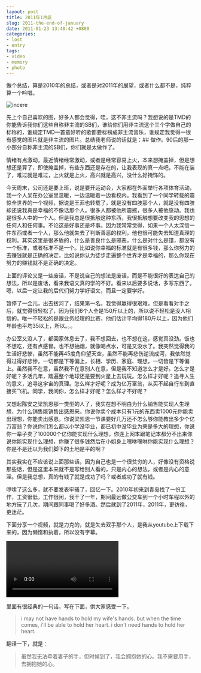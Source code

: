 ```yaml
---
layout: post
title: 2011年1月底
slug: 2011-the-end-of-january
date: 2011-01-23 13:48:42 +0800
categories:
- lost
- entry
tags:
- video
- memory
- photo
---
```


做个总结，算是2010年的总结，或者是对2011年的展望，或者什么都不是，纯粹算一个吟唱。

<img src="{{ site.path.uploads }}2011/01/23/2011-the-end-of-january/incere.jpg" alt="incere" />

先上个自己喜欢的图，好多人都会觉得，哇，这不非主流吗？我想说的是TMD的你能告诉我你们这些自称非主流的SB们，谁给你们用非主流这个三个字做自己的标称的，谁规定TMD一首蛮好听的歌都要标榜成非主流音乐，谁规定我觉得一很有感觉的图片就是非主流的图片。总结我老师说的话就是：## 做作。90后的那一小部分自称非主流的SB们，你们就是太做作了。

情绪有点激动，最近情绪经常激动，或者是经常容易上火，本来想掩盖掉，但是想想还是算了，即使掩盖掉，有些东西还是存在的，让我表现的真一点吧，不能在装了，难过就是难过，上火就是上火，高兴就是高兴，没什么好掩饰的。

今天周末，公司还是要上班，说是要开运动会，大家都在外面举行各项体育活动，我一个人呆在办公室里温暖，一边温暖着一边看校内。我看到了一个同学转载的震惊全世界的一个视频，据说是王菲也转载了，就是没有四肢那个人，就是没有四肢却还说我真是幸福的不像话那个人。很多人都被他所震撼，很多人被他感动。我也是很多人中的一个人。但是我总是很抵触这种东西，我很抵触想要改变我的思想的任何人和任何事。不论这是好事还是坏事。因为我常常觉得，如果一个人太深信一件东西或者一个人，那么他就失去了判断善恶的权利，他也很可能失去知道真理的权利。其实这里是很矛盾的，什么是善良什么是邪恶，什么是对什么是错，都没有一个标准，或者标准不是一个。比如说你幸福的标准就是有很多钱，那么你努力的去赚钱就是正确的决定，比如说你认为徒步走遍整个世界才是幸福的，那么你现在努力的赚钱就不是正确的决定。

上面的评论又是一些废话，不是说自己的想法是废话，而是不能很好的表达自己的想法，所以是废话，看来我语文真的学的不好。看来以后要多说话，多写东西了。嗯，以后一定让我的后代们努力学好语文，而且一定要学好。

暂停了一会儿，出去拔河了，结果第一名。我觉得赢得很艰难，但是看看对手之后，就觉得很轻松了，因为我们6个人全是150斤以上的，所以说不轻松是没人相信的。唯一不轻松的是跟业务经理的比赛，他们估计平均得180斤以上，因为他们年龄也平均35以上，所以。。。

办公室又没人了，都回家休息去了，我不想回去，也不想在这，感觉真没劲。饭也不想吃，还有点感冒。也不想抽烟，就像喝点水，可是又没水了。我突然觉得我的生活好悲惨，虽然不能再45度角仰望天空，虽然不能再悲伤逆流成河，我依然觉得过得好悲惨，一切都是下等偏上，长相、学历、家庭、理想，一切皆是下等偏上。虽然我不在意，虽然我不在意别人在意，但是我不知道怎么才是好。怎么才是好呢？多活几年，踏遍整个地球还是要到火星上去玩玩。怎么样才好呢？追寻人生的意义，追寻这宇宙的真理。怎么样才好呢？成为亿万富翁，从买不起自行车到直接买飞机。同学，我问你，怎么样才好呢？怎么样才不好呢？

又想起陈安之梁凯恩那一类型的人了，我实在想不明白为什么销售能实现人生理想，为什么销售能销售出感恩来。你说你卖个成本只有1元的东西卖1000元你能卖出理想，你能卖出感恩。你说梁凯恩一节课要好几万还不怎么够你能教出多少个亿万富翁？你说你们怎么都以小学没毕业，都已初中没毕业为荣是多大的理想，你说你一辈子卖了100000个亿你能实现什么理想，你连上网本跟笔记本都分不出来你说你能实现什么理想，你赚了很多钱然后在小姐身上嘿咻嘿咻你能实现什么理想？你是不是还以为我们脚下的土地是平的啊？

其实我实在不应该说上面那些话，因为自己也是一个很贫穷的人，好像没有资格说那些话，但是这里本来就不是写给别人看的，只是内心的想法，或者是内心的意淫。但是我总想，真的有钱了就是成功了吗？或者成功了就有钱。

啰嗦了这么多，就不要发表牢骚了，回忆一下。2010年初来到青岛找了一份工作，工资很低，工作很闲，我干了一年，期间最远做公交车到一个小时车程以外的地方玩了几次，期间跟同事喝了好多酒。然后就到了2011年，2011年，更彷徨，更迷茫。

下面分享一个视频，就是力克的，就是失去双手那个人，是我从youtube上下载下来的，因为懒惰和执着，所以没有字幕。

<video controls="controls">
	<source src="{{ site.path.uploads }}2011/01/23/2011-the-end-of-january/nick.webm" type="video/webm" />
	<source src="{{ site.path.uploads }}2011/01/23/2011-the-end-of-january/nick.mp4" type="video/mp4" />
	Your browser does not support the video tag.
</video>

里面有很经典的一句话，写在下面，供大家感受一下。

> i may not have hands to hold my wife's hands. but when the time comes, i'll be able to hold her heart. i don't need hands to hold her heart.

翻译一下，就是：

> 虽然我无法牵着妻子的手，但时候到了，我会拥抱她的心。我不需要用手，去拥抱她的心。

